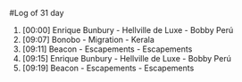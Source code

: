 #Log of 31 day

1. [00:00] Enrique Bunbury - Hellville de Luxe - Bobby Perú
1. [09:07] Bonobo - Migration - Kerala
1. [09:11] Beacon - Escapements - Escapements
1. [09:15] Enrique Bunbury - Hellville de Luxe - Bobby Perú
1. [09:19] Beacon - Escapements - Escapements
